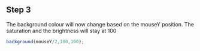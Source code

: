 ## Step 3

  The background colour will now change based on the mouseY position. The saturation and the brightness will stay at 100
  
```js
background(mouseY/2,100,100);
```
